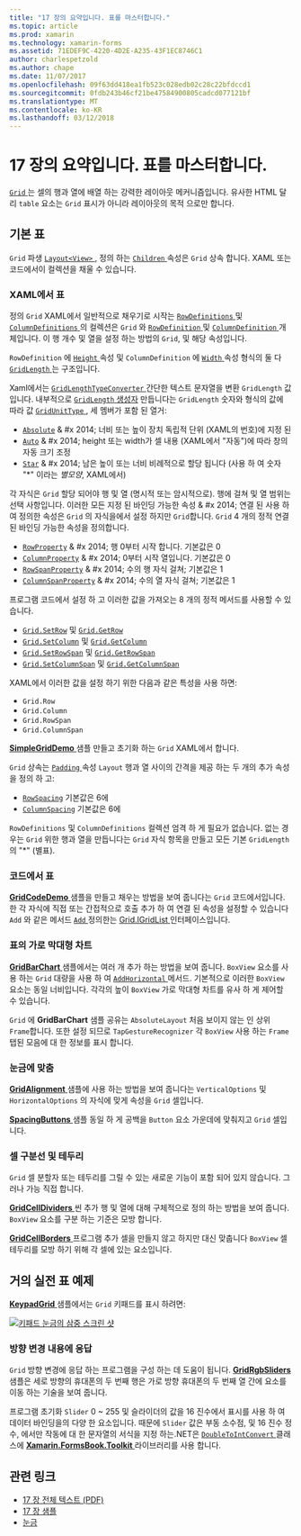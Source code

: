 ```yaml
---
title: "17 장의 요약입니다. 표를 마스터합니다."
ms.topic: article
ms.prod: xamarin
ms.technology: xamarin-forms
ms.assetid: 71EDEF9C-4220-4D2E-A235-43F1EC8746C1
author: charlespetzold
ms.author: chape
ms.date: 11/07/2017
ms.openlocfilehash: 09f63dd418ea1fb523c028edb02c28c22bfdccd1
ms.sourcegitcommit: 0fdb243b46cf21be47584900805cadcd077121bf
ms.translationtype: MT
ms.contentlocale: ko-KR
ms.lasthandoff: 03/12/2018
---
```

# <a name="summary-of-chapter-17-mastering-the-grid"></a>17 장의 요약입니다. 표를 마스터합니다.

[ `Grid` ](https://developer.xamarin.com/api/type/Xamarin.Forms.Grid/) 는 셀의 행과 열에 배열 하는 강력한 레이아웃 메커니즘입니다. 유사한 HTML 달리 `table` 요소는 `Grid` 표시가 아니라 레이아웃의 목적 으로만 합니다.

## <a name="the-basic-grid"></a>기본 표

`Grid` 파생 [ `Layout<View>` ](https://developer.xamarin.com/api/type/Xamarin.Forms.Layout%3CT%3E/), 정의 하는 [ `Children` ](https://developer.xamarin.com/api/property/Xamarin.Forms.Layout%3CT%3E.Children/) 속성은 `Grid` 상속 합니다. XAML 또는 코드에서이 컬렉션을 채울 수 있습니다.

### <a name="the-grid-in-xaml"></a>XAML에서 표

정의 `Grid` XAML에서 일반적으로 채우기로 시작는 [ `RowDefinitions` ](https://developer.xamarin.com/api/property/Xamarin.Forms.Grid.RowDefinitions/) 및 [ `ColumnDefinitions` ](https://developer.xamarin.com/api/property/Xamarin.Forms.Grid.ColumnDefinitions/) 의 컬렉션은 `Grid` 와 [ `RowDefinition` ](https://developer.xamarin.com/api/type/Xamarin.Forms.RowDefinition/) 및 [ `ColumnDefinition` ](https://developer.xamarin.com/api/type/Xamarin.Forms.ColumnDefinition/) 개체입니다. 이 행 개수 및 열을 설정 하는 방법의 `Grid`, 및 해당 속성입니다.

`RowDefinition` 에 [ `Height` ](https://developer.xamarin.com/api/property/Xamarin.Forms.RowDefinition.Height/) 속성 및 `ColumnDefinition` 에 [ `Width` ](https://developer.xamarin.com/api/property/Xamarin.Forms.ColumnDefinition.Width/) 속성 형식의 둘 다 [ `GridLength` ](https://developer.xamarin.com/api/type/Xamarin.Forms.GridLength/)는 구조입니다.

Xaml에서는 [ `GridLengthTypeConverter` ](https://developer.xamarin.com/api/type/Xamarin.Forms.GridLengthTypeConverter/) 간단한 텍스트 문자열을 변환 `GridLength` 값입니다. 내부적으로 [ `GridLength` 생성자](https://developer.xamarin.com/api/constructor/Xamarin.Forms.GridLength.GridLength/p/System.Double/Xamarin.Forms.GridUnitType/) 만듭니다는 `GridLength` 숫자와 형식의 값에 따라 값 [ `GridUnitType` ](https://developer.xamarin.com/api/type/Xamarin.Forms.GridUnitType/), 세 멤버가 포함 된 열거:

- [`Absolute`](https://developer.xamarin.com/api/field/Xamarin.Forms.GridUnitType.Absolute/) & #x 2014; 너비 또는 높이 장치 독립적 단위 (XAML의 번호)에 지정 된
- [`Auto`](https://developer.xamarin.com/api/field/Xamarin.Forms.GridUnitType.Auto/) & #x 2014; height 또는 width가 셀 내용 (XAML에서 "자동")에 따라 창의 자동 크기 조정
- [`Star`](https://developer.xamarin.com/api/field/Xamarin.Forms.GridUnitType.Star/) & #x 2014; 남은 높이 또는 너비 비례적으로 할당 됩니다 (사용 하 여 숫자 "\*" 이라는 *별모양*, XAML에서)

각 자식은 `Grid` 할당 되어야 행 및 열 (명시적 또는 암시적으로). 행에 걸쳐 및 열 범위는 선택 사항입니다. 이러한 모든 지정 된 바인딩 가능한 속성 & #x 2014; 연결 된 사용 하 여 정의한 속성은 `Grid` 의 자식을에서 설정 하지만 `Grid`합니다. `Grid` 4 개의 정적 연결 된 바인딩 가능한 속성을 정의합니다.

- [`RowProperty`](https://developer.xamarin.com/api/field/Xamarin.Forms.Grid.RowProperty/) & #x 2014; 행 0부터 시작 합니다. 기본값은 0
- [`ColumnProperty`](https://developer.xamarin.com/api/field/Xamarin.Forms.Grid.ColumnProperty/) & #x 2014; 0부터 시작 열입니다. 기본값은 0
- [`RowSpanProperty`](https://developer.xamarin.com/api/field/Xamarin.Forms.Grid.RowSpanProperty/) & #x 2014; 수의 행 자식 걸쳐; 기본값은 1
- [`ColumnSpanProperty`](https://developer.xamarin.com/api/field/Xamarin.Forms.Grid.ColumnSpanProperty/) & #x 2014; 수의 열 자식 걸쳐; 기본값은 1

프로그램 코드에서 설정 하 고 이러한 값을 가져오는 8 개의 정적 메서드를 사용할 수 있습니다.

- [`Grid.SetRow`](https://developer.xamarin.com/api/member/Xamarin.Forms.Grid.SetRow/p/Xamarin.Forms.BindableObject/System.Int32/) 및 [`Grid.GetRow`](https://developer.xamarin.com/api/member/Xamarin.Forms.Grid.GetRow/p/Xamarin.Forms.BindableObject/)
- [`Grid.SetColumn`](https://developer.xamarin.com/api/member/Xamarin.Forms.Grid.SetColumn/p/Xamarin.Forms.BindableObject/System.Int32/) 및 [`Grid.GetColumn`](https://developer.xamarin.com/api/member/Xamarin.Forms.Grid.GetColumn/p/Xamarin.Forms.BindableObject/)
- [`Grid.SetRowSpan`](https://developer.xamarin.com/api/member/Xamarin.Forms.Grid.SetRowSpan/p/Xamarin.Forms.BindableObject/System.Int32/) 및 [`Grid.GetRowSpan`](https://developer.xamarin.com/api/member/Xamarin.Forms.Grid.GetRowSpan/p/Xamarin.Forms.BindableObject/)
- [`Grid.SetColumnSpan`](https://developer.xamarin.com/api/member/Xamarin.Forms.Grid.SetColumnSpan/p/Xamarin.Forms.BindableObject/System.Int32/) 및 [`Grid.GetColumnSpan`](https://developer.xamarin.com/api/member/Xamarin.Forms.Grid.GetColumnSpan/p/Xamarin.Forms.BindableObject/)

XAML에서 이러한 값을 설정 하기 위한 다음과 같은 특성을 사용 하면:

- `Grid.Row`
- `Grid.Column`
- `Grid.RowSpan`
- `Grid.ColumnSpan`

[ **SimpleGridDemo** ](https://github.com/xamarin/xamarin-forms-book-samples/tree/master/Chapter17/SimpleGridDemo) 샘플 만들고 초기화 하는 `Grid` XAML에서 합니다.

`Grid` 상속는 [ `Padding` ](https://developer.xamarin.com/api/property/Xamarin.Forms.Layout.Padding/) 속성 `Layout` 행과 열 사이의 간격을 제공 하는 두 개의 추가 속성을 정의 하 고:

- [`RowSpacing`](https://developer.xamarin.com/api/property/Xamarin.Forms.Grid.RowSpacing/) 기본값은 6에
- [`ColumnSpacing`](https://developer.xamarin.com/api/property/Xamarin.Forms.Grid.ColumnSpacing/) 기본값은 6에

`RowDefinitions` 및 `ColumnDefinitions` 컬렉션 엄격 하 게 필요가 없습니다. 없는 경우는 `Grid` 위한 행과 열을 만듭니다는 `Grid` 자식 항목을 만들고 모든 기본 `GridLength` 의 "\*" (별표).

### <a name="the-grid-in-code"></a>코드에서 표

[ **GridCodeDemo** ](https://github.com/xamarin/xamarin-forms-book-samples/tree/master/Chapter17/GridCodeDemo) 샘플을 만들고 채우는 방법을 보여 줍니다는 `Grid` 코드에서입니다. 한 각 자식에 직접 또는 간접적으로 호출 추가 하 여 연결 된 속성을 설정할 수 있습니다 `Add` 와 같은 메서드 [ `Add` ](https://developer.xamarin.com/api/member/Xamarin.Forms.Grid+IGridList%3CT%3E.Add/p/Xamarin.Forms.View/System.Int32/System.Int32/System.Int32/System.Int32/) 정의한는 [Grid.IGridList<T> ](https://developer.xamarin.com/api/type/Xamarin.Forms.Grid+IGridList%3CT%3E/) 인터페이스입니다.

### <a name="the-grid-bar-chart"></a>표의 가로 막대형 차트

[ **GridBarChart** ](https://github.com/xamarin/xamarin-forms-book-samples/tree/master/Chapter17/GridBarChart) 샘플에서는 여러 개 추가 하는 방법을 보여 줍니다. `BoxView` 요소를 사용 하는 `Grid` 대량을 사용 하 여 [ `AddHorizontal` ](https://developer.xamarin.com/api/member/Xamarin.Forms.Grid+IGridList%3CT%3E.AddHorizontal/p/System.Collections.Generic.IEnumerable%7BXamarin.Forms.View%7D/) 메서드. 기본적으로 이러한 `BoxView` 요소는 동일 너비입니다. 각각의 높이 `BoxView` 가로 막대형 차트를 유사 하 게 제어할 수 있습니다.

`Grid` 에 **GridBarChart** 샘플 공유는 `AbsoluteLayout` 처음 보이지 않는 인 상위 `Frame`합니다. 또한 설정 되므로 `TapGestureRecognizer` 각 `BoxView` 사용 하는 `Frame` 탭된 모음에 대 한 정보를 표시 합니다.

### <a name="alignment-in-the-grid"></a>눈금에 맞춤

[ **GridAlignment** ](https://github.com/xamarin/xamarin-forms-book-samples/tree/master/Chapter17/GridAlignment) 샘플에 사용 하는 방법을 보여 줍니다는 `VerticalOptions` 및 `HorizontalOptions` 의 자식에 맞게 속성을 `Grid` 셀입니다.

[ **SpacingButtons** ](https://github.com/xamarin/xamarin-forms-book-samples/tree/master/Chapter17/SpacingButtons) 샘플 동일 하 게 공백을 `Button` 요소 가운데에 맞춰지고 `Grid` 셀입니다.

### <a name="cell-dividers-and-borders"></a>셀 구분선 및 테두리

`Grid` 셀 분할자 또는 테두리를 그릴 수 있는 새로운 기능이 포함 되어 있지 않습니다. 그러나 가능 직접 합니다.

[ **GridCellDividers** ](https://github.com/xamarin/xamarin-forms-book-samples/tree/master/Chapter17/GridCellDividers) 씬 추가 행 및 열에 대해 구체적으로 정의 하는 방법을 보여 줍니다. `BoxView` 요소를 구분 하는 기준은 모방 합니다.

[ **GridCellBorders** ](https://github.com/xamarin/xamarin-forms-book-samples/tree/master/Chapter17/GridCellBorders) 프로그램 추가 셀을 만들지 않고 하지만 대신 맞춥니다 `BoxView` 셀 테두리를 모방 하기 위해 각 셀에 있는 요소입니다.

## <a name="almost-real-life-grid-examples"></a>거의 실전 표 예제

[ **KeypadGrid** ](https://github.com/xamarin/xamarin-forms-book-samples/tree/master/Chapter17/KeypadGrid) 샘플에서는 `Grid` 키패드를 표시 하려면:

[![키패드 눈금의 삼중 스크린 샷](images/ch17fg12-small.png "키패드 그리드")](images/ch17fg12-large.png#lightbox "키패드 표")

### <a name="responding-to-orientation-changes"></a>방향 변경 내용에 응답

`Grid` 방향 변경에 응답 하는 프로그램을 구성 하는 데 도움이 됩니다. [ **GridRgbSliders** ](https://github.com/xamarin/xamarin-forms-book-samples/tree/master/Chapter17/GridRgbSliders) 샘플은 세로 방향의 휴대폰의 두 번째 행은 가로 방향 휴대폰의 두 번째 열 간에 요소를 이동 하는 기술을 보여 줍니다.

프로그램 초기화 `Slider` 0 ~ 255 및 슬라이더의 값을 16 진수에서 표시를 사용 하 여 데이터 바인딩을의 다양 한 요소입니다. 때문에 `Slider` 값은 부동 소수점, 및 16 진수 정수, 에서만 작동에 대 한 문자열의 서식을 지정 하는.NET은 [ `DoubleToIntConvert` ](https://github.com/xamarin/xamarin-forms-book-samples/blob/master/Libraries/Xamarin.FormsBook.Toolkit/Xamarin.FormsBook.Toolkit/DoubleToIntConverter.cs) 클래스에 [ **Xamarin.FormsBook.Toolkit** ](https://github.com/xamarin/xamarin-forms-book-samples/tree/master/Libraries/Xamarin.FormsBook.Toolkit) 라이브러리를 사용 합니다.



## <a name="related-links"></a>관련 링크

- [17 장 전체 텍스트 (PDF)](https://download.xamarin.com/developer/xamarin-forms-book/XamarinFormsBook-Ch17-Apr2016.pdf)
- [17 장 샘플](https://github.com/xamarin/xamarin-forms-book-samples/tree/master/Chapter17)
- [눈금](~/xamarin-forms/user-interface/layouts/grid.md)
